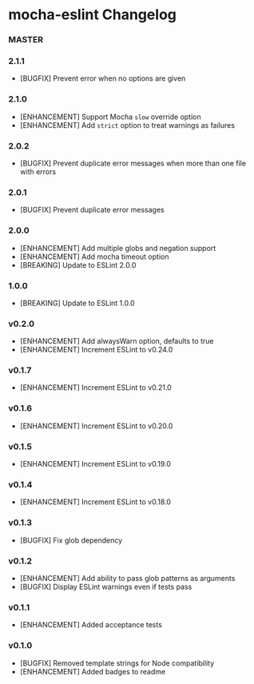 # mocha-eslint Changelog

### MASTER

### 2.1.1
* [BUGFIX] Prevent error when no options are given

### 2.1.0
* [ENHANCEMENT] Support Mocha `slow` override option
* [ENHANCEMENT] Add `strict` option to treat warnings as failures

### 2.0.2
* [BUGFIX] Prevent duplicate error messages when more than one file with errors

### 2.0.1
* [BUGFIX] Prevent duplicate error messages

### 2.0.0
* [ENHANCEMENT] Add multiple globs and negation support
* [ENHANCEMENT] Add mocha timeout option
* [BREAKING] Update to ESLint 2.0.0

### 1.0.0
* [BREAKING] Update to ESLint 1.0.0

### v0.2.0
* [ENHANCEMENT] Add alwaysWarn option, defaults to true
* [ENHANCEMENT] Increment ESLint to v0.24.0

### v0.1.7
* [ENHANCEMENT] Increment ESLint to v0.21.0

### v0.1.6
* [ENHANCEMENT] Increment ESLint to v0.20.0

### v0.1.5
* [ENHANCEMENT] Increment ESLint to v0.19.0

### v0.1.4
* [ENHANCEMENT] Increment ESLint to v0.18.0

### v0.1.3
* [BUGFIX] Fix glob dependency

### v0.1.2
* [ENHANCEMENT] Add ability to pass glob patterns as arguments
* [BUGFIX] Display ESLint warnings even if tests pass

### v0.1.1
* [ENHANCEMENT] Added acceptance tests

### v0.1.0
* [BUGFIX] Removed template strings for Node compatibility
* [ENHANCEMENT] Added badges to readme
